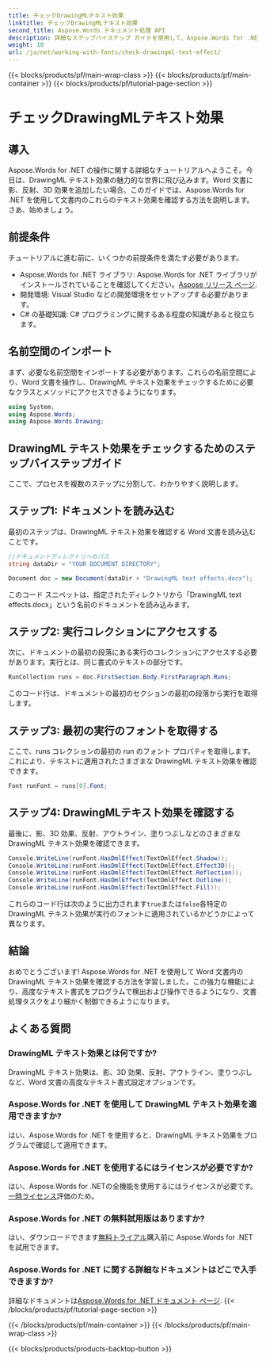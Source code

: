 ```yaml
---
title: チェックDrawingMLテキスト効果
linktitle: チェックDrawingMLテキスト効果
second_title: Aspose.Words ドキュメント処理 API
description: 詳細なステップバイステップ ガイドを使用して、Aspose.Words for .NET を使用して Word 文書で DrawingML テキスト効果を確認する方法を学びます。文書を簡単に強化できます。
weight: 10
url: /ja/net/working-with-fonts/check-drawingml-text-effect/
---
```


{{< blocks/products/pf/main-wrap-class >}}
{{< blocks/products/pf/main-container >}}
{{< blocks/products/pf/tutorial-page-section >}}

# チェックDrawingMLテキスト効果

## 導入

Aspose.Words for .NET の操作に関する詳細なチュートリアルへようこそ。今日は、DrawingML テキスト効果の魅力的な世界に飛び込みます。Word 文書に影、反射、3D 効果を追加したい場合、このガイドでは、Aspose.Words for .NET を使用して文書内のこれらのテキスト効果を確認する方法を説明します。さあ、始めましょう。

## 前提条件

チュートリアルに進む前に、いくつかの前提条件を満たす必要があります。

-  Aspose.Words for .NET ライブラリ: Aspose.Words for .NET ライブラリがインストールされていることを確認してください。[Aspose リリース ページ](https://releases.aspose.com/words/net/).
- 開発環境: Visual Studio などの開発環境をセットアップする必要があります。
- C# の基礎知識: C# プログラミングに関するある程度の知識があると役立ちます。

## 名前空間のインポート

まず、必要な名前空間をインポートする必要があります。これらの名前空間により、Word 文書を操作し、DrawingML テキスト効果をチェックするために必要なクラスとメソッドにアクセスできるようになります。

```csharp
using System;
using Aspose.Words;
using Aspose.Words.Drawing;
```

## DrawingML テキスト効果をチェックするためのステップバイステップガイド

ここで、プロセスを複数のステップに分割して、わかりやすく説明します。

## ステップ1: ドキュメントを読み込む

最初のステップは、DrawingML テキスト効果を確認する Word 文書を読み込むことです。 

```csharp
//ドキュメントディレクトリへのパス
string dataDir = "YOUR DOCUMENT DIRECTORY";

Document doc = new Document(dataDir + "DrawingML text effects.docx");
```

このコード スニペットは、指定されたディレクトリから「DrawingML text effects.docx」という名前のドキュメントを読み込みます。

## ステップ2: 実行コレクションにアクセスする

次に、ドキュメントの最初の段落にある実行のコレクションにアクセスする必要があります。実行とは、同じ書式のテキストの部分です。

```csharp
RunCollection runs = doc.FirstSection.Body.FirstParagraph.Runs;
```

このコード行は、ドキュメントの最初のセクションの最初の段落から実行を取得します。

## ステップ3: 最初の実行のフォントを取得する

ここで、runs コレクションの最初の run のフォント プロパティを取得します。これにより、テキストに適用されたさまざまな DrawingML テキスト効果を確認できます。

```csharp
Font runFont = runs[0].Font;
```

## ステップ4: DrawingMLテキスト効果を確認する

最後に、影、3D 効果、反射、アウトライン、塗りつぶしなどのさまざまな DrawingML テキスト効果を確認できます。

```csharp
Console.WriteLine(runFont.HasDmlEffect(TextDmlEffect.Shadow));
Console.WriteLine(runFont.HasDmlEffect(TextDmlEffect.Effect3D));
Console.WriteLine(runFont.HasDmlEffect(TextDmlEffect.Reflection));
Console.WriteLine(runFont.HasDmlEffect(TextDmlEffect.Outline));
Console.WriteLine(runFont.HasDmlEffect(TextDmlEffect.Fill));
```

これらのコード行は次のように出力されます`true`または`false`各特定の DrawingML テキスト効果が実行のフォントに適用されているかどうかによって異なります。

## 結論

おめでとうございます! Aspose.Words for .NET を使用して Word 文書内の DrawingML テキスト効果を確認する方法を学習しました。この強力な機能により、高度なテキスト書式をプログラムで検出および操作できるようになり、文書処理タスクをより細かく制御できるようになります。


## よくある質問

### DrawingML テキスト効果とは何ですか?
DrawingML テキスト効果は、影、3D 効果、反射、アウトライン、塗りつぶしなど、Word 文書の高度なテキスト書式設定オプションです。

### Aspose.Words for .NET を使用して DrawingML テキスト効果を適用できますか?
はい、Aspose.Words for .NET を使用すると、DrawingML テキスト効果をプログラムで確認して適用できます。

### Aspose.Words for .NET を使用するにはライセンスが必要ですか?
はい、Aspose.Words for .NETの全機能を使用するにはライセンスが必要です。[一時ライセンス](https://purchase.aspose.com/temporary-license/)評価のため。

### Aspose.Words for .NET の無料試用版はありますか?
はい、ダウンロードできます[無料トライアル](https://releases.aspose.com/)購入前に Aspose.Words for .NET を試用できます。

### Aspose.Words for .NET に関する詳細なドキュメントはどこで入手できますか?
詳細なドキュメントは[Aspose.Words for .NET ドキュメント ページ](https://reference.aspose.com/words/net/).
{{< /blocks/products/pf/tutorial-page-section >}}

{{< /blocks/products/pf/main-container >}}
{{< /blocks/products/pf/main-wrap-class >}}

{{< blocks/products/products-backtop-button >}}
